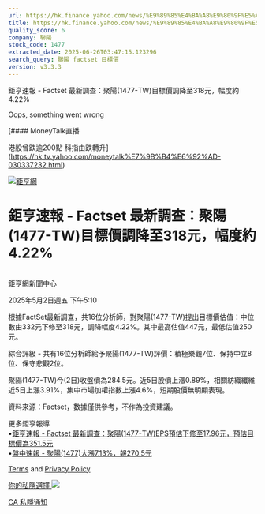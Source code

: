 ```yaml
---
url: https://hk.finance.yahoo.com/news/%E9%89%85%E4%BA%A8%E9%80%9F%E5%A0%B1-factset-%E6%9C%80%E6%96%B0%E8%AA%BF%E6%9F%A5-%E8%81%9A%E9%99%BD-1477-001020174.html
title: https://hk.finance.yahoo.com/news/%E9%89%85%E4%BA%A8%E9%80%9F%E5%A0%B1-factset-%E6%9C%80%E6%96%B0%E8
quality_score: 6
company: 聯陽
stock_code: 1477
extracted_date: 2025-06-26T03:47:15.123296
search_query: 聯陽 factset 目標價
version: v3.3.3
---
```


鉅亨速報 - Factset 最新調查：聚陽(1477-TW)目標價調降至318元，幅度約4.22% 


Oops, something went wrong

 

[#### MoneyTalk直播

港股曾跌逾200點 科指由跌轉升](https://hk.tv.yahoo.com/moneytalk%E7%9B%B4%E6%92%AD-030337232.html)

[![鉅亨網](https://s.yimg.com/ny/api/res/1.2/UM5hrThmhlnSiBO4o4qlLg--/YXBwaWQ9aGlnaGxhbmRlcjt3PTE0NjtoPTQ4O2NmPXdlYnA-/https://s.yimg.com/os/creatr-uploaded-images/2020-01/147c7630-36ab-11ea-ae7c-5ee7a0016555)](http://www.cnyes.com/ "鉅亨網")

# 鉅亨速報 - Factset 最新調查：聚陽(1477-TW)目標價調降至318元，幅度約4.22%

![](data:image/gif;base64,R0lGODlhAQABAIAAAAAAAP///ywAAAAAAQABAAACAUwAOw==)

鉅亨網新聞中心

2025年5月2日週五 下午5:10

根據FactSet最新調查，共16位分析師，對聚陽(1477-TW)提出目標價估值：中位數由332元下修至318元，調降幅度4.22%。其中最高估值447元，最低估值250元。

綜合評級 - 共有16位分析師給予聚陽(1477-TW)評價：積極樂觀7位、保持中立8位、保守悲觀2位。

聚陽(1477-TW)今(2日)收盤價為284.5元。近5日股價上漲0.89%，相關紡織纖維近5日上漲3.91%，集中市場加權指數上漲4.6%，短期股價無明顯表現。

資料來源：Factset，數據僅供參考，不作為投資建議。

更多鉅亨報導  
•[鉅亨速報 - Factset 最新調查：聚陽(1477-TW)EPS預估下修至17.96元，預估目標價為351.5元](https://news.cnyes.com/news/id/5947067?utm_source=yahoo&utm_medium=RSS&utm_campaign=relate)  
•[盤中速報 - 聚陽(1477)大漲7.13%，報270.5元](https://news.cnyes.com/news/id/5947596?utm_source=yahoo&utm_medium=RSS&utm_campaign=relate)

[Terms](https://guce.yahoo.com/terms?locale=zh-Hant-HK)  and [Privacy Policy](https://guce.yahoo.com/privacy-policy?locale=zh-Hant-HK)

[你的私隱選擇 ![](https://s.yimg.com/dv/static/siteApp/img/privacy-choice-control.png)](https://guce.yahoo.com/state-controls?locale=zh-Hant-HK&state=CA)

[CA 私隱通知](https://guce.yahoo.com/ca-notice?locale=zh-Hant-HK)